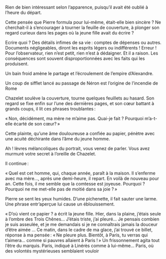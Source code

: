Rien de bien intéressant selon l’apparence, puisqu’il avait été oublié à l’heure du départ.

Cette pensée que Pierre formula pour lui-même, était-elle bien sincère ? Ne cherchait-il à s’encourager à tourner la feuille de couverture, à  plonger son regard curieux dans les pages où la jeune fille avait du écrire ?

Ecrire quoi ? Des détails infimes de sa vie : comptes de dépenses ou autres. Documents négligeables, diront les esprits légers ou indifférents ! Erreur !
Pour l’observateur, rien n’est petit, rien n’est à dédaigner. Et il a raison. Les conséquences sont souvent disproportionnées avec les faits qui les produisent.

Un bain froid amène le partage et l’écroulement de l’empire d’Alexandre.

Un coup de sifflet lancé au passage de Néron est l’origine de l’incendie de Rome

Chazelet soulève la couverture, tourne quelques feuillets au hasard. Son regard se fixe enfin sur l’une des dernières pages, et son cœur battant à grands coups, il lit ces phrases troublantes :

« Non, décidément, ma mère ne m’aime pas. Quai-je fait ? Pourquoi m’a-t-elle écarté de son cœur? »

Cette plainte, qu’une âme douloureuse a confiée au papier, pénètre avec une acuité déchirante dans l’âme du jeune homme.

Ah ! lèvres mélancoliques du portrait, vous venez de parler. Vous avez murmuré votre secret à l’oreille de Chazelet.

Il continue :

« Quel est cet homme, qui, chaque année, paraît à la maison. Il s’enferme avec ma mère…, après une demi-heure, il repart. En voilà de nouveau pour an. Cette fois, il me semble que la comtesse est joyeuse. Pourquoi ? Pourquoi ne me met-elle pas de moitié dans sa joie ? »

Pierre se sent les yeux humides. D’une pichenette, il fait sauter une larme. Une phrase entr’aperçue lui cause un éblouissement.

« D’où vient ce papier ? a écrit la jeune fille. Hier, dans la plaine, j’étais seule à l’ombre des Trois Chênes… J’étais triste, j’ai pleuré… Je pensais combien je suis asseulée, et je me demandais si je ne connaîtrais jamais la douceur d’être aimée … Ce matin, dans le cadre de ma glace, j’ai trouvé ce billet, réponse à ma pensée : « Ne pleure plus. Bientôt, à Paris, tu verras qui t’aimera… comme si pauvres allaient à Paris ! »
Un frissonnement agita tout l’être du marquis. Paris, indiqué à Linérès comme à lui-même… Paris, où des volontés mystérieuses semblaient vouloir
